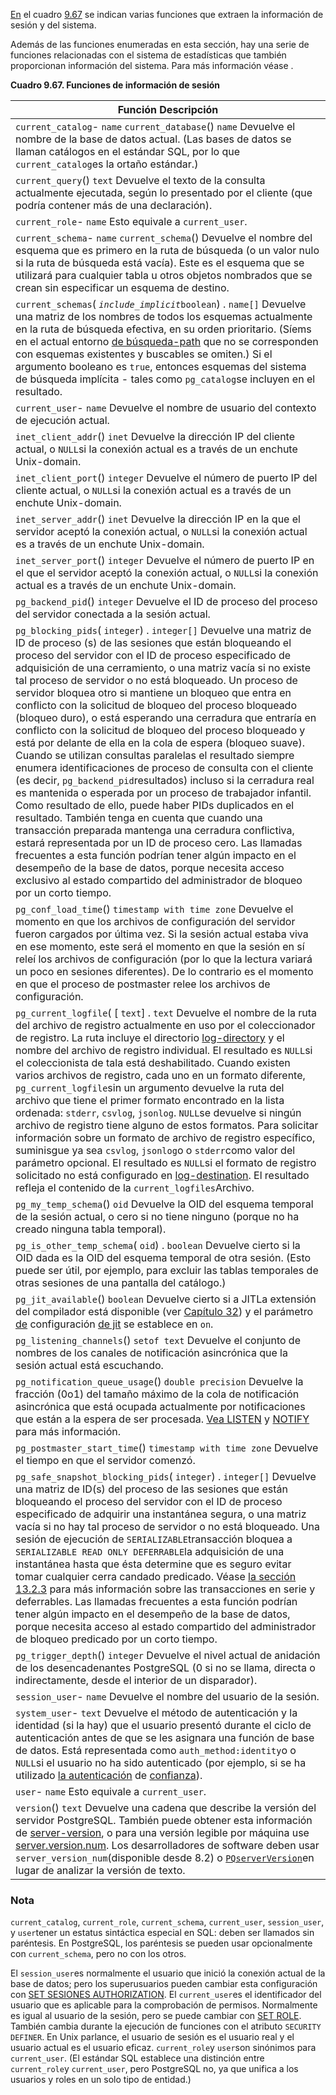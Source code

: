 [En](https://www.postgresql.org/docs/current/functions-info.html#FUNCTIONS-INFO-SESSION-TABLE) el cuadro [9.67](https://www.postgresql.org/docs/current/functions-info.html#FUNCTIONS-INFO-SESSION-TABLE) se indican varias funciones que extraen la información de sesión y del sistema.

Además de las funciones enumeradas en esta sección, hay una serie de funciones relacionadas con el sistema de estadísticas que también  proporcionan información del sistema. Para más información véase .

**Cuadro 9.67. Funciones de información de sesión**

| Función                Descripción                           |
| ------------------------------------------------------------ |
| `current_catalog`- `name`                  `current_database`() `name`                Devuelve el nombre de la base de datos actual. (Las bases de datos se llaman catálogos en el estándar SQL, por lo que  `current_catalog`es la ortaño estándar.) |
| `current_query`() `text`                Devuelve el texto de la consulta actualmente  ejecutada, según lo presentado por el cliente (que podría contener más  de una declaración). |
| `current_role`- `name`                Esto equivale a `current_user`. |
| `current_schema`- `name`                 `current_schema`()                 Devuelve el nombre del esquema que es primero en la  ruta de búsqueda (o un valor nulo si la ruta de búsqueda está vacía).  Este es el esquema que se utilizará para cualquier tabla u otros objetos nombrados que se crean sin especificar un esquema de destino. |
| `current_schemas`(   *`include_implicit`*`boolean`) . `name[]`                Devuelve una matriz de los nombres de todos los  esquemas actualmente en la ruta de búsqueda efectiva, en su orden  prioritario. (Síems en el actual entorno [de búsqueda-path](https://www.postgresql.org/docs/current/runtime-config-client.html#GUC-SEARCH-PATH) que no se corresponden con esquemas existentes y buscables se omiten.) Si el argumento booleano es `true`, entonces esquemas del sistema de búsqueda implícita - tales como  `pg_catalog`se incluyen en el resultado. |
| `current_user`- `name`                Devuelve el nombre de usuario del contexto de ejecución actual. |
| `inet_client_addr`() `inet`                Devuelve la dirección IP del cliente actual, o  `NULL`si la conexión actual es a través de un enchute Unix-domain. |
| `inet_client_port`() `integer`                Devuelve el número de puerto IP del cliente actual, o  `NULL`si la conexión actual es a través de un enchute Unix-domain. |
| `inet_server_addr`() `inet`                Devuelve la dirección IP en la que el servidor aceptó la conexión actual, o  `NULL`si la conexión actual es a través de un enchute Unix-domain. |
| `inet_server_port`() `integer`                Devuelve el número de puerto IP en el que el servidor aceptó la conexión actual, o  `NULL`si la conexión actual es a través de un enchute Unix-domain. |
| `pg_backend_pid`() `integer`                Devuelve el ID de proceso del proceso del servidor conectada a la sesión actual. |
| `pg_blocking_pids`(  `integer`) . `integer[]`                Devuelve una matriz de ID de proceso (s) de las  sesiones que están bloqueando el proceso del servidor con el ID de  proceso especificado de adquisición de una cerramiento, o una matriz  vacía si no existe tal proceso de servidor o no está bloqueado.                Un proceso de servidor bloquea otro si mantiene un  bloqueo que entra en conflicto con la solicitud de bloqueo del proceso  bloqueado (bloqueo duro), o está esperando una cerradura que entraría en conflicto con la solicitud de bloqueo del proceso bloqueado y está por  delante de ella en la cola de espera (bloqueo suave). Cuando se utilizan consultas paralelas el resultado siempre enumera identificaciones de  proceso de consulta con el cliente (es decir,  `pg_backend_pid`resultados) incluso si la cerradura real es mantenida o esperada por un proceso de  trabajador infantil. Como resultado de ello, puede haber PIDs duplicados en el resultado. También tenga en cuenta que cuando una transacción  preparada mantenga una cerradura conflictiva, estará representada por un ID de proceso cero.                Las llamadas frecuentes a esta función podrían tener  algún impacto en el desempeño de la base de datos, porque necesita  acceso exclusivo al estado compartido del administrador de bloqueo por  un corto tiempo. |
| `pg_conf_load_time`() `timestamp with time zone`                Devuelve el momento en que los archivos de  configuración del servidor fueron cargados por última vez. Si la sesión  actual estaba viva en ese momento, este será el momento en que la sesión en sí releí los archivos de configuración (por lo que la lectura  variará un poco en sesiones diferentes). De lo contrario es el momento  en que el proceso de postmaster relee los archivos de configuración. |
| `pg_current_logfile`( [  `text`] . `text`                Devuelve el nombre de la ruta del archivo de registro actualmente en uso por el coleccionador de registro. La ruta incluye el directorio [log-directory](https://www.postgresql.org/docs/current/runtime-config-logging.html#GUC-LOG-DIRECTORY) y el nombre del archivo de registro individual. El resultado es  `NULL`si el coleccionista de tala está deshabilitado. Cuando existen varios archivos de registro, cada uno en un formato diferente,  `pg_current_logfile`sin un argumento devuelve la ruta del archivo que tiene el primer formato encontrado en la lista ordenada: `stderr`, `csvlog`, `jsonlog`.  `NULL`se devuelve si ningún archivo de registro tiene alguno de estos formatos.  Para solicitar información sobre un formato de archivo de registro  específico, suminisgue ya sea `csvlog`,  `jsonlog`o o  `stderr`como valor del parámetro opcional. El resultado es  `NULL`si el formato de registro solicitado no está configurado en [log-destination](https://www.postgresql.org/docs/current/runtime-config-logging.html#GUC-LOG-DESTINATION). El resultado refleja el contenido de la  `current_logfiles`Archivo. |
| `pg_my_temp_schema`() `oid`                Devuelve la OID del esquema temporal de la sesión  actual, o cero si no tiene ninguno (porque no ha creado ninguna tabla  temporal). |
| `pg_is_other_temp_schema`(  `oid`) . `boolean`                Devuelve cierto si la OID dada es la OID del esquema  temporal de otra sesión. (Esto puede ser útil, por ejemplo, para excluir las tablas temporales de otras sesiones de una pantalla del catálogo.) |
| `pg_jit_available`() `boolean`                Devuelve cierto si a  JITLa extensión del compilador está disponible (ver [Capítulo 32](https://www.postgresql.org/docs/current/jit.html)) y el parámetro [de](https://www.postgresql.org/docs/current/runtime-config-query.html#GUC-JIT) configuración [de jit](https://www.postgresql.org/docs/current/runtime-config-query.html#GUC-JIT) se establece en `on`. |
| `pg_listening_channels`() `setof text`                Devuelve el conjunto de nombres de los canales de notificación asincrónica que la sesión actual está escuchando. |
| `pg_notification_queue_usage`() `double precision`                Devuelve la fracción (0o1) del tamaño máximo de la  cola de notificación asincrónica que está ocupada actualmente por  notificaciones que están a la espera de ser procesada. [Vea LISTEN](https://www.postgresql.org/docs/current/sql-listen.html) y [NOTIFY](https://www.postgresql.org/docs/current/sql-notify.html) para más información. |
| `pg_postmaster_start_time`() `timestamp with time zone`                Devuelve el tiempo en que el servidor comenzó. |
| `pg_safe_snapshot_blocking_pids`(  `integer`) . `integer[]`                Devuelve una matriz de ID(s) del proceso de las  sesiones que están bloqueando el proceso del servidor con el ID de  proceso especificado de adquirir una instantánea segura, o una matriz  vacía si no hay tal proceso de servidor o no está bloqueado.                Una sesión de ejecución de  `SERIALIZABLE`transacción bloquea a  `SERIALIZABLE READ ONLY DEFERRABLE`la adquisición de una instantánea hasta que ésta determine que es seguro evitar tomar cualquier cerra candado predicado. Véase [la sección 13.2.3](https://www.postgresql.org/docs/current/transaction-iso.html#XACT-SERIALIZABLE) para más información sobre las transacciones en serie y deferrables.                Las llamadas frecuentes a esta función podrían tener  algún impacto en el desempeño de la base de datos, porque necesita  acceso al estado compartido del administrador de bloqueo predicado por  un corto tiempo. |
| `pg_trigger_depth`() `integer`                Devuelve el nivel actual de anidación de los desencadenantes PostgreSQL (0 si no se llama, directa o indirectamente, desde el interior de un disparador). |
| `session_user`- `name`                Devuelve el nombre del usuario de la sesión. |
| `system_user`- `text`                Devuelve el método de autenticación y la identidad  (si la hay) que el usuario presentó durante el ciclo de autenticación  antes de que se les asignara una función de base de datos. Está  representada como  `auth_method:identity`o o  `NULL`si el usuario no ha sido autenticado (por ejemplo, si se ha utilizado [la autenticación](https://www.postgresql.org/docs/current/auth-trust.html) de [confianza](https://www.postgresql.org/docs/current/auth-trust.html)). |
| `user`- `name`                Esto equivale a `current_user`. |
| `version`() `text`                Devuelve una cadena que describe la versión del servidor PostgreSQL. También puede obtener esta información de [server-version](https://www.postgresql.org/docs/current/runtime-config-preset.html#GUC-SERVER-VERSION), o para una versión legible por máquina use [server.version.num](https://www.postgresql.org/docs/current/runtime-config-preset.html#GUC-SERVER-VERSION-NUM). Los desarrolladores de software deben usar  `server_version_num`(disponible desde 8.2) o  [`PQserverVersion`](https://www.postgresql.org/docs/current/libpq-status.html#LIBPQ-PQSERVERVERSION)en lugar de analizar la versión de texto. |

### Nota

`current_catalog`, `current_role`, `current_schema`, `current_user`, `session_user`, y  `user`tener un estatus sintáctica especial en SQL: deben ser llamados sin paréntesis. En PostgreSQL, los paréntesis se pueden usar opcionalmente con `current_schema`, pero no con los otros.

El  `session_user`es normalmente el usuario que inició la conexión actual de la base de  datos; pero los superusuarios pueden cambiar esta configuración con [SET SESIONES AUTHORIZATION](https://www.postgresql.org/docs/current/sql-set-session-authorization.html). El  `current_user`es el identificador del usuario que es aplicable para la comprobación de  permisos. Normalmente es igual al usuario de la sesión, pero se puede  cambiar con [SET ROLE](https://www.postgresql.org/docs/current/sql-set-role.html). También cambia durante la ejecución de funciones con el atributo `SECURITY DEFINER`. En Unix parlance, el usuario de sesión es el usuario real y el usuario actual es el usuario eficaz.  `current_role`y  `user`son sinónimos para `current_user`. (El estándar SQL establece una distinción entre  `current_role`y `current_user`, pero PostgreSQL no, ya que unifica a los usuarios y roles en un solo tipo de entidad.)